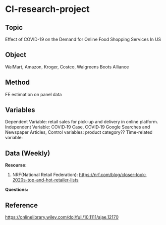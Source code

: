 # CI-research-project

## Topic 

Effect of COVID-19 on the Demand for Online Food Shopping Services In US

## Object
WalMart, Amazon, Kroger, Costco, Walgreens Boots Alliance

## Method

FE estimation on panel data

## Variables 
Dependent Variable: retail sales for pick-up and delivery in online platform.
Independent Variable: COVID‐19 Case, COVID‐19 Google Searches and Newspaper Articles, 
Control variables: product category??
Time-related variable: 

## Data (Weekly)



**Resourse:**

1. NRF(National Retail Federation): https://nrf.com/blog/closer-look-2020s-top-and-hot-retailer-lists


**Questions:**




## Reference
https://onlinelibrary.wiley.com/doi/full/10.1111/ajae.12170
